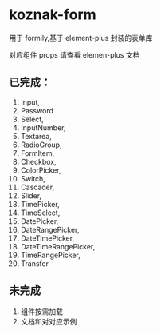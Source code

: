 <!--
 * @Descripttion:
 * @Author: Zhang Yunzhong
 * @Date: 2021-08-12 16:58:27
 * @LastEditors: Zhang Yunzhong
 * @LastEditTime: 2021-08-12 17:03:59
-->

# koznak-form

用于 formily,基于 element-plus 封装的表单库

对应组件 props 请查看 elemen-plus 文档

## 已完成：

1. Input,
2. Password
3. Select,
4. InputNumber,
5. Textarea,
6. RadioGroup,
7. FormItem,
8. Checkbox,
9. ColorPicker,
10. Switch,
11. Cascader,
12. Slider,
13. TimePicker,
14. TimeSelect,
15. DatePicker,
16. DateRangePicker,
17. DateTimePicker,
18. DateTimeRangePicker,
19. TimeRangePicker,
20. Transfer

## 未完成

1. 组件按需加载
2. 文档和对对应示例
